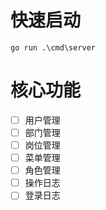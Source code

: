 # 快速启动

``` shell
go run .\cmd\server
```

# 核心功能

- [ ] 用户管理
- [ ] 部门管理
- [ ] 岗位管理
- [ ] 菜单管理
- [ ] 角色管理
- [ ] 操作日志
- [ ] 登录日志
